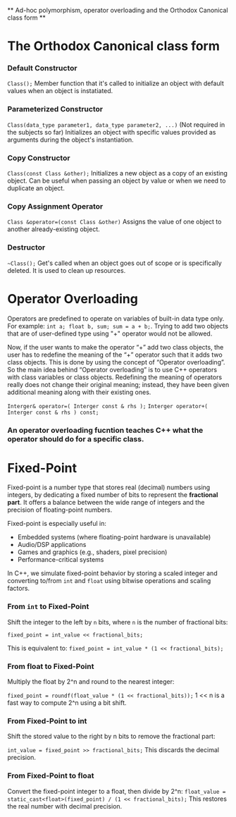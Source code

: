 ** Ad-hoc polymorphism, operator overloading
and the Orthodox Canonical class form ** 

# The Orthodox Canonical class form
### Default Constructor
`Class();`
Member function that it's called to initialize an object with default values when an object is instatiated.
### Parameterized Constructor
`Class(data_type parameter1, data_type parameter2, ...)`
(Not required in the subjects so far)
Initializes an object with specific values provided as arguments during the object's instantiation.
### Copy Constructor
`Class(const Class &other);`
Initializes a new object as a copy of an existing object.
Can be useful when passing an object by value or when we need to duplicate an object.
### Copy Assignment Operator
`Class &operator=(const Class &other)`
Assigns the value of one object to another already-existing object.
### Destructor
`~Class();`
Get's called when an object goes out of scope or is specifically deleted.
It is used to clean up resources.

# Operator Overloading
Operators are predefined to operate on variables of built-in data type only. For example: ` int a; float b, sum; sum = a + b; `.
Trying to add two objects that are of user-defined type using "+" operator would not be allowed.

Now, if the user wants to make the operator “+” add two class objects, the user has to redefine the meaning of the “+” operator such that it adds two class objects. This is done by using the concept of “Operator overloading”. So the main idea behind “Operator overloading” is to use C++ operators with class variables or class objects. Redefining the meaning of operators really does not change their original meaning; instead, they have been given additional meaning along with their existing ones.

` Interger& operator=( Interger const & rhs ); `
` Interger operator+( Interger const & rhs ) const; `
### An operator overloading fucntion teaches C++ what the operator should do for a specific class.

# Fixed-Point
Fixed-point is a number type that stores real (decimal) numbers using integers, by dedicating a fixed number of bits to represent the **fractional part**. It offers a balance between the wide range of integers and the precision of floating-point numbers.

Fixed-point is especially useful in:
- Embedded systems (where floating-point hardware is unavailable)
- Audio/DSP applications
- Games and graphics (e.g., shaders, pixel precision)
- Performance-critical systems

In C++, we simulate fixed-point behavior by storing a scaled integer and converting to/from `int` and `float` using bitwise operations and scaling factors.

### From `int` to Fixed-Point

Shift the integer to the left by `n` bits, where `n` is the number of fractional bits:

` fixed_point = int_value << fractional_bits; `
 
This is equivalent to:
` fixed_point = int_value * (1 << fractional_bits); `

### From float to Fixed-Point
Multiply the float by 2^n and round to the nearest integer:

`fixed_point = roundf(float_value * (1 << fractional_bits));` 1 << n is a fast way to compute 2^n using a bit shift.

### From Fixed-Point to int
Shift the stored value to the right by n bits to remove the fractional part:

`int_value = fixed_point >> fractional_bits;` This discards the decimal precision.

### From Fixed-Point to float
Convert the fixed-point integer to a float, then divide by 2^n:
`float_value = static_cast<float>(fixed_point) / (1 << fractional_bits);` This restores the real number with decimal precision.


